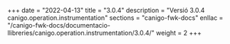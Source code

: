 +++
date        = "2022-04-13"
title       = "3.0.4"
description = "Versió 3.0.4 canigo.operation.instrumentation"
sections    = "canigo-fwk-docs"
enllac		= "/canigo-fwk-docs/documentacio-llibreries/canigo.operation.instrumentation/3.0.4/"
weight		= 2
+++

